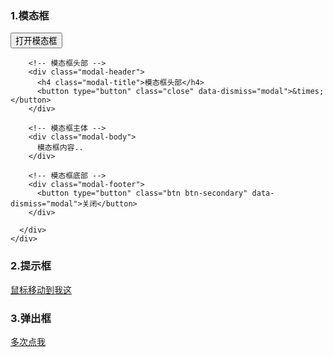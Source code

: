 ### 1.模态框

<div class="container">
  
  <button type="button" class="btn btn-primary" data-toggle="modal" data-target="#myModal">
    打开模态框
  </button>
   
  <!-- 模态框 -->
  <div class="modal fade" id="myModal">
    <div class="modal-dialog">
      <div class="modal-content">
   
        <!-- 模态框头部 -->
        <div class="modal-header">
          <h4 class="modal-title">模态框头部</h4>
          <button type="button" class="close" data-dismiss="modal">&times;</button>
        </div>
   
        <!-- 模态框主体 -->
        <div class="modal-body">
          模态框内容..
        </div>
   
        <!-- 模态框底部 -->
        <div class="modal-footer">
          <button type="button" class="btn btn-secondary" data-dismiss="modal">关闭</button>
        </div>
   
      </div>
    </div>
  </div>
  
</div>

### 2.提示框

<div class="container">
  <a href="#" data-toggle="tooltip" title="我是提示内容!">鼠标移动到我这</a>
</div>

<script>
$(document).ready(function(){
    $('[data-toggle="tooltip"]').tooltip();   
});
</script>

### 3.弹出框

<div class="container">
  <a href="#" data-toggle="popover" title="弹出框标题" data-content="弹出框内容">多次点我</a>
</div>

<script>
$(document).ready(function(){
    $('[data-toggle="popover"]').popover();   
});
</script>
